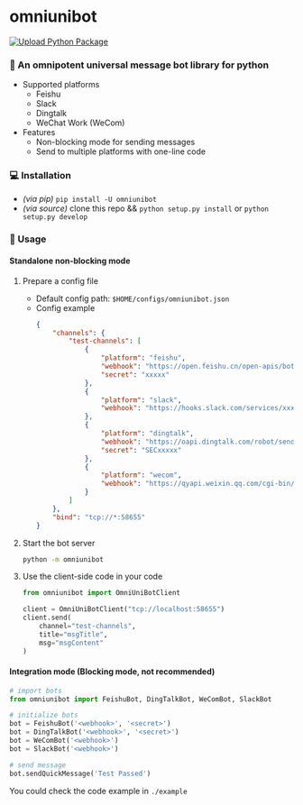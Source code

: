 # omniunibot

[![Upload Python Package](https://github.com/yttty/omniunibot/actions/workflows/python-publish.yml/badge.svg)](https://github.com/yttty/omniunibot/actions/workflows/python-publish.yml)

### 🤖 An omnipotent universal message bot library for python
- Supported platforms
    - Feishu
    - Slack
    - Dingtalk
    - WeChat Work (WeCom)
- Features
    - Non-blocking mode for sending messages
    - Send to multiple platforms with one-line code

### 💻 Installation
- *(via pip)* `pip install -U omniunibot`
- *(via source)* clone this repo && `python setup.py install` or `python setup.py develop`

### 📜 Usage

#### Standalone non-blocking mode
1. Prepare a config file
    - Default config path: `$HOME/configs/omniunibot.json`
    - Config example
        ```json
        {
            "channels": {
                "test-channels": [
                    {
                        "platform": "feishu",
                        "webhook": "https://open.feishu.cn/open-apis/bot/v2/hook/xxxxx-xxxxx",
                        "secret": "xxxxx"
                    },
                    {
                        "platform": "slack",
                        "webhook": "https://hooks.slack.com/services/xxxx/xxxx/xxxxxx"
                    },
                    {
                        "platform": "dingtalk",
                        "webhook": "https://oapi.dingtalk.com/robot/send?access_token=xxxxx",
                        "secret": "SECxxxxx"
                    },
                    {
                        "platform": "wecom",
                        "webhook": "https://qyapi.weixin.qq.com/cgi-bin/webhook/send?key=xxxxx-xxxxx"
                    }
                ]
            },
            "bind": "tcp://*:58655"
        }
        ```
2. Start the bot server
    ```sh
    python -m omniunibot
    ```

3. Use the client-side code in your code
    ```py
    from omniunibot import OmniUniBotClient

    client = OmniUniBotClient("tcp://localhost:58655")
    client.send(
        channel="test-channels",
        title="msgTitle",
        msg="msgContent"
    )

    ```

#### Integration mode (Blocking mode, not recommended)

```py
# import bots
from omniunibot import FeishuBot, DingTalkBot, WeComBot, SlackBot

# initialize bots
bot = FeishuBot('<webhook>', '<secret>')
bot = DingTalkBot('<webhook>', '<secret>')
bot = WeComBot('<webhook>')
bot = SlackBot('<webhook>')

# send message
bot.sendQuickMessage('Test Passed')
```

You could check the code example in `./example`
